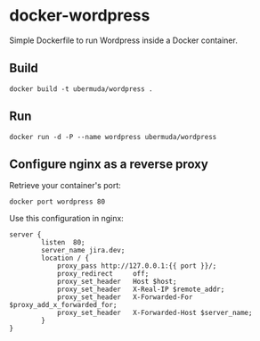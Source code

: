 docker-wordpress
================

Simple Dockerfile to run Wordpress inside a Docker container.

Build
-----

    docker build -t ubermuda/wordpress .

Run
---

    docker run -d -P --name wordpress ubermuda/wordpress

    
Configure nginx as a reverse proxy
----------------------------------

Retrieve your container's port:

    docker port wordpress 80

Use this configuration in nginx:

    server {
            listen  80;
            server_name jira.dev;
            location / {
                proxy_pass http://127.0.0.1:{{ port }}/;
                proxy_redirect     off;
                proxy_set_header   Host $host;
                proxy_set_header   X-Real-IP $remote_addr;
                proxy_set_header   X-Forwarded-For $proxy_add_x_forwarded_for;
                proxy_set_header   X-Forwarded-Host $server_name;
            }
    }